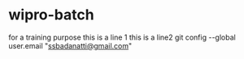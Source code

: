 # wipro-batch
for a training purpose
this is a line 1
this is a line2
git config --global user.email "ssbadanatti@gmail.com"

